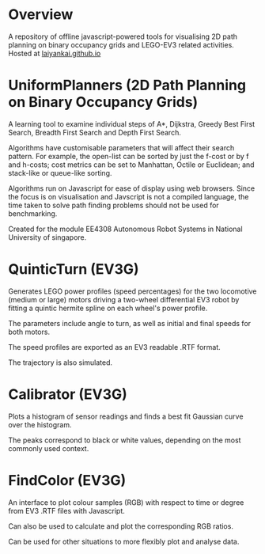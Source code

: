 # Overview

A repository of offline javascript-powered tools for visualising 2D path planning on binary occupancy grids and LEGO-EV3 related activities. Hosted at [laiyankai.github.io](https://laiyankai.github.io/)

# UniformPlanners (2D Path Planning on Binary Occupancy Grids)

A learning tool to examine individual steps of A*, Dijkstra, Greedy Best First Search, Breadth First Search and Depth First Search.

Algorithms have customisable parameters that will affect their search pattern. For example, the open-list can be sorted by just the f-cost or by f and h-costs; cost metrics can be set to Manhattan, Octile or Euclidean; and stack-like or queue-like sorting. 

Algorithms run on Javascript for ease of display using web browsers. Since the focus is on visualisation and Javscript is not a compiled language, the time taken to solve path finding problems should not be used for benchmarking.

Created for the module EE4308 Autonomous Robot Systems in National University of singapore.

# QuinticTurn (EV3G)

Generates LEGO power profiles (speed percentages) for the two locomotive (medium or large) motors driving a two-wheel differential EV3 robot by fitting a quintic hermite spline on each wheel's power profile.

The parameters include angle to turn, as well as initial and final speeds for both motors.

The speed profiles are exported as an EV3 readable .RTF format.

The trajectory is also simulated.

# Calibrator (EV3G)

Plots a histogram of sensor readings and finds a best fit Gaussian curve over the histogram. 

The peaks correspond to black or white values, depending on the most commonly used context.

# FindColor (EV3G)

An interface to plot colour samples (RGB) with respect to time or degree from EV3 .RTF files with Javascript.

Can also be used to calculate and plot the corresponding RGB ratios.

Can be used for other situations to more flexibly plot and analyse data.
